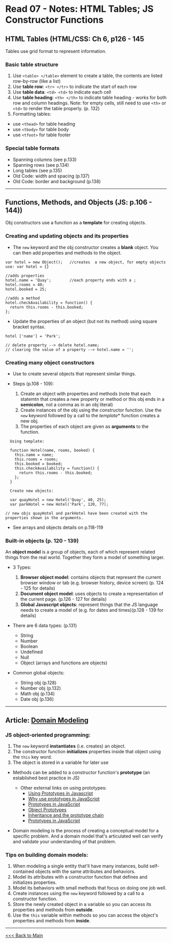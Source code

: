# Read 07 - Notes: HTML Tables; JS Constructor Functions

## HTML Tables (HTML/CSS: Ch 6, p126 - 145
Tables use grid format to represent information.

### Basic table structure
1. Use `<table> </table>` element to create a table, the contents are listed row-by-row (like a list)
2. Use **table row**: `<tr> </tr>` to indicate the start of each row 
3. Use **table data**: `<td> <td>` to indicate each cell 
4. Use **table heading**: `<th> </th>` to indicate table heading - works for both row and column headings. Note: for empty cells, still need to use `<th>` or `<td>` to render the table properly. (p. 132)
5. Formatting tables:
  - use `<thead>` for table heading
  - use `<tbody>` for table body
  - use `<tfoot>` for table footer


### Special table formats
+ Spanning columns (see p.133)
+ Spanning rows (see p.134)
+ Long tables (see p.135)
+ Old Code: width and spacing (p.137)
+ Old Code: border and background (p.138)

***

## Functions, Methods, and Objects (JS: p.106 - 144))
Obj constructors use a function as a **template** for creating objects.
 
### Creating and updating objects and its properties
+ The `new` keyword and the obj constructor creates a **blank** object. You can then add properties and methods to the object.
```
var hotel = new Object();   //creates  a new object, for empty objects use: var hotel = {}

//adds properties
hotel.name = 'Quay';        //each property ends with a ;
hotel.rooms = 40;
hotel.booked = 25;

//adds a method
hotel.checkAvailability = function() {      
  return this.rooms - this.booked;
};
```
+ Update the properties of an object (but not its method) using square bracket syntax.
```
hotel ['name'] = 'Park';

// delete property --> delete hotel.name;
// clearing the value of a property --> hotel.name = '';
```

### Creating many object constructors
+ Use to create several objects that represent similar things. 

+ Steps (p.108 - 109):
  1. Create an object with properties and methods (note that each statemtn that creates a new property or method or this obj ends in a **semicolon**, not a comma as in an obj literal)
  2. Create instances of the obj using the constructor function. Use the `new` keyword followed by a call to the *template** function creates a new obj.
  3. The properties of each object are given as **arguments** to the function.
```
  Using template:

  function Hotel(name, rooms, booked) {
    this.name = name;
    this.rooms = rooms;
    this.booked = booked;
    this.checkAvailability = function() {
      return this.rooms - this.booked;
    };
  }

  Create new objects:
  
  var quayHotel = new Hotel('Quay', 40, 25);
  var parkHotel = new Hotel('Park', 120, 77);

// new objs quayHotel and parkHotel have been created with the properties shown in the arguments.
```

+ See arrays and objects details on p.118-119

### Built-in objects (p. 120 - 139)
An **object model** is a group of objects, each of which represent related things from the real world. Together they form a model of something larger.

+ 3 Types:
  1. **Browser object model**: contains objects that represent the current browser window or tab (e.g. browser history, device screen) (p. 124 - 125 for details)
  2. **Document object model**: uses objects to create a representation of the current page. (p.126 - 127 for details)
  3. **Global Javascript objects**: represent things that the JS language needs to create a model of (e.g. for dates and times)(p.128 - 139 for details)

+ There are 6 data types: (p.131)
  - String
  - Number
  - Boolean
  - Undefined
  - Null
  - Object (arrays and functions are objects)

+ Common global objects:
  - String obj (p.128)
  - Number obj (p.132)
  - Math obj (p.134)
  - Date obj (p.136)

***

## Article: [Domain Modeling](https://github.com/codefellows/domain_modeling#domain-modeling)

### JS object-oriented programming:
1. The `new` keyword **instantiates** (i.e. creates) an object.
2. The constructor function **initializes** properties inside that object using the `this` key word.
3. The object is stored in a variable for later use

+ Methods can be added to a constructor function's **prototype** (an established best practice in JS)
  - Other external links on using prototypes:
    + [Using Prototypes in Javascript](https://timkadlec.com/2008/01/using-prototypes-in-javascript/)
    + [Why use prototypes in JavaScript](https://idiallo.com/javascript/why-use-prototypes)
    + [Prototypes in JavaScript](https://www.tutorialsteacher.com/javascript/prototype-in-javascript)
    + [Object Prototypes](https://developer.mozilla.org/en-US/docs/Learn/JavaScript/Objects/Object_prototypes)
    + [Inheritance and the prototype chain](https://developer.mozilla.org/en-US/docs/Web/JavaScript/Inheritance_and_the_prototype_chain)
    + [Prototypes in JavaScript](https://medium.com/better-programming/prototypes-in-javascript-5bba2990e04b)

+ Domain modeling is the process of creating a conceptual model for a specific problem. And a domain model that's articulated well can verify and validate your understanding of that problem.

### Tips on building domain models:
1. When modeling a single entity that'll have many instances, build self-contained objects with the same attributes and behaviors.
2. Model its attributes with a constructor function that defines and initializes properties.
3. Model its behaviors with small methods that focus on doing one job well.
4. Create instances using the `new` keyword followed by a call to a constructor function.
5. Store the newly created object in a variable so you can access its properties and methods from **outside**.
6. Use the `this` variable within methods so you can access the object's properties and methods from **inside**.

*****
[<<< Back to Main](https://sangmlee76.github.io/reading-notes/)